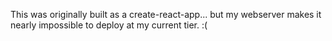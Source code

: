 This was originally built as a create-react-app... but my webserver makes it nearly impossible to deploy at my current tier. :( 
